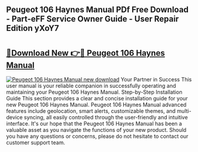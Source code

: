 ## Peugeot 106 Haynes Manual PDf Free Download - Part-eFF Service Owner Guide - User Repair Edition yXoY7

# <h2><a href="http://cf2910.oget.top/?id=Peugeot+106+Haynes+Manual">🔗Download New 👉🔴 Peugeot 106 Haynes Manual</a></h2>

[![Peugeot 106 Haynes Manual new download](https://i.imgur.com/5g1atiW.png)](http://cf2910.oget.top/?id=Peugeot+106+Haynes+Manual)
Your Partner in Success This user manual is your reliable companion in successfully operating and maintaining your Peugeot 106 Haynes Manual. Step-by-Step Installation Guide This section provides a clear and concise installation guide for your new Peugeot 106 Haynes Manual. Peugeot 106 Haynes Manual advanced features include geolocation, smart alerts, customizable themes, and multi-device syncing, all easily controlled through the user-friendly and intuitive interface. It's our hope that the Peugeot 106 Haynes Manual has been a valuable asset as you navigate the functions of your new product. Should you have any questions or concerns, please do not hesitate to contact our customer support team.
